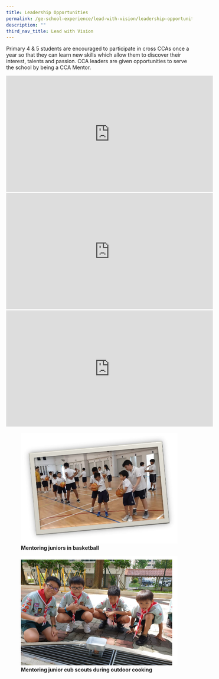 ```yaml
---
title: Leadership Opportunities
permalink: /ge-school-experience/lead-with-vision/leadership-opportunities/
description: ""
third_nav_title: Lead with Vision
---
```

Primary 4 & 5 students are encouraged to participate in cross CCAs once a year so that they can learn new skills which allow them to discover their interest, talents and passion. CCA leaders are given opportunities to serve the school by being a CCA Mentor.

<iframe width="560" height="315" src="https://www.youtube.com/embed/osyud_mHEns" title="YouTube video player" frameborder="0" allow="accelerometer; autoplay; clipboard-write; encrypted-media; gyroscope; picture-in-picture" allowfullscreen></iframe>

<iframe width="560" height="315" src="https://www.youtube.com/embed/KUyFZU_eDoE" title="YouTube video player" frameborder="0" allow="accelerometer; autoplay; clipboard-write; encrypted-media; gyroscope; picture-in-picture" allowfullscreen></iframe>

<iframe width="560" height="315" src="https://www.youtube.com/embed/S904uwpkny4" title="YouTube video player" frameborder="0" allow="accelerometer; autoplay; clipboard-write; encrypted-media; gyroscope; picture-in-picture" allowfullscreen></iframe>

<figure>
<img src="/images/Cross%20CCA_Basketball.jpg">
<figcaption> <strong> Mentoring juniors in basketball </strong> </figcaption>
</figure>

<figure>
<img src="/images/Scouts.jpg">
<figcaption> <strong> Mentoring junior cub scouts during outdoor cooking </strong> </figcaption>
</figure>
